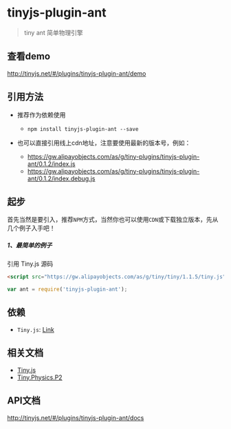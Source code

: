# tinyjs-plugin-ant

> tiny ant 简单物理引擎

## 查看demo

http://tinyjs.net/#/plugins/tinyjs-plugin-ant/demo


## 引用方法

- 推荐作为依赖使用

  - `npm install tinyjs-plugin-ant --save`

- 也可以直接引用线上cdn地址，注意要使用最新的版本号，例如：
  - https://gw.alipayobjects.com/as/g/tiny-plugins/tinyjs-plugin-ant/0.1.2/index.js
  - https://gw.alipayobjects.com/as/g/tiny-plugins/tinyjs-plugin-ant/0.1.2/index.debug.js

## 起步
首先当然是要引入，推荐`NPM`方式，当然你也可以使用`CDN`或下载独立版本，先从几个例子入手吧！

##### 1、最简单的例子

引用 Tiny.js 源码
``` html
<script src="https://gw.alipayobjects.com/as/g/tiny/tiny/1.1.5/tiny.js"></script>
```
``` js
var ant = require('tinyjs-plugin-ant');
```

## 依赖
- `Tiny.js`: [Link](http://tinyjs.net/#/docs/api)


## 相关文档
- [Tiny.js](http://tinyjs.net/#/docs/api)
- [Tiny.Physics.P2](https://github.com/qingyangmoke/tinyjs-plugin-p2/)

## API文档
  http://tinyjs.net/#/plugins/tinyjs-plugin-ant/docs
